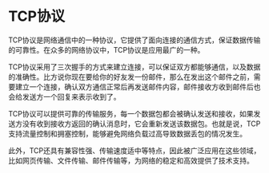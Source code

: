 # TCP协议

TCP协议是网络通信中的一种协议，它提供了面向连接的通信方式，保证数据传输的可靠性。在众多的网络协议中，TCP协议是应用最广的一种。

TCP协议采用了三次握手的方式来建立连接，可以保证双方都能够通信，以及数据的准确性。比方说你现在要给你的好友发一份邮件，那么在发出这个邮件之前，需要建立一个连接，确认双方通信正常后再发送邮件内容，邮件接收方收到邮件后也会给发送方一个回复来表示收到了。

TCP协议可以提供可靠的传输服务，每一个数据包都会被确认发送和接收，如果发送方没有收到接收方返回的确认消息时，它会重新发送该数据包。也就是说，TCP支持流量控制和拥塞控制，能够避免网络负载过高导致数据丢包的情况发生。

此外，TCP还具有兼容性强、传输速度适中等特点，因此被广泛应用在这些领域，比如网页传输、文件传输、邮件传输等，为网络的稳定和高效提供了技术支持。